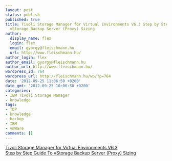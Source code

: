 ```yaml
---
layout: post
status: publish
published: true
title: Tivoli Storage Manager for Virtual Environments V6.3 Step by Step Guide To
  vStorage Backup Server (Proxy) Sizing
author:
  display_name: flex
  login: flex
  email: gyorgy@fleischmann.hu
  url: http://www.fleischmann.hu/
author_login: flex
author_email: gyorgy@fleischmann.hu
author_url: http://www.fleischmann.hu/
wordpress_id: 764
wordpress_url: http://fleischmann.hu/wp/?p=764
date: '2012-09-25 11:06:50 +0200'
date_gmt: '2012-09-25 10:06:50 +0200'
categories:
- IBM Tivoli Storage Manager
- knowledge
tags:
- TDP
- knowledge
- backup
- IBM
- vmWare
comments: []
---
```

<p><a href="https://www.ibm.com/developerworks/wikis/download/attachments/230491297/TSM-VE-6.3-ProxySizing-v1.1.pdf">Tivoli Storage Manager for Virtual Environments V6.3<br />
Step by Step Guide To vStorage Backup Server (Proxy) Sizing</a></p>
